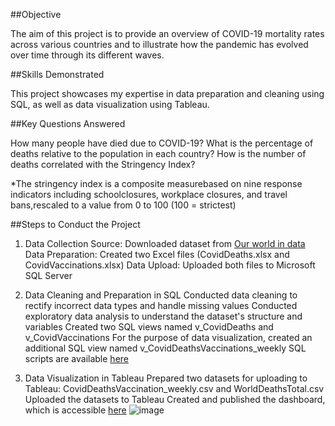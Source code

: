 ##Objective

The aim of this project is to provide an overview of COVID-19 mortality rates across various countries and to illustrate how the pandemic has evolved over time through its different waves.

##Skills Demonstrated

This project showcases my expertise in data preparation and cleaning using SQL, as well as data visualization using Tableau.

##Key Questions Answered

How many people have died due to COVID-19?
What is the percentage of deaths relative to the population in each country?
How is the number of deaths correlated with the Stringency Index? 

*The stringency index is a composite measurebased on nine response indicators including schoolclosures, workplace closures, and travel bans,rescaled to a value from 0 to 100 (100 = strictest)

 
##Steps to Conduct the Project

1. Data Collection
Source: Downloaded dataset from [Our world in data](https://ourworldindata.org/covid-deaths)
Data Preparation: Created two Excel files (CovidDeaths.xlsx and CovidVaccinations.xlsx)
Data Upload: Uploaded both files to Microsoft SQL Server

2. Data Cleaning and Preparation in SQL
Conducted data cleaning to rectify incorrect data types and handle missing values
Conducted exploratory data analysis to understand the dataset's structure and variables
Created two SQL views named v_CovidDeaths and v_CovidVaccinations
For the purpose of data visualization, created an additional SQL view named v_CovidDeathsVaccinations_weekly
SQL scripts are available [here](/Covid19_Data_Analysis/DataExploration.sql)

3. Data Visualization in Tableau
Prepared two datasets for uploading to Tableau: CovidDeathsVaccination_weekly.csv and WorldDeathsTotal.csv
Uploaded the datasets to Tableau
Created and published the dashboard, which is accessible [here](https://public.tableau.com/views/Covid-19Deaths_16951637623330/Dashboard1?:language=en-US&publish=yes&:display_count=n&:origin=viz_share_link)
![image](https://github.com/jbaidalina/PortfolioProjects/assets/25383004/fe816443-28a0-46e8-8490-6ad8367fca38)




